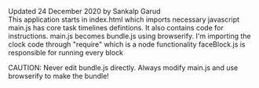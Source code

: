 Updated 24 December 2020 by Sankalp Garud  
This application starts in index.html which imports necessary javascript
main.js has core task timelines defintions. It also contains code for instructions.
main.js becomes bundle.js using browserify. I'm importing the clock code through "require" which is a node functionality
faceBlock.js is responsible for running every block

CAUTION: Never edit bundle.js directly. Always modify main.js and use browserify to make the bundle!
